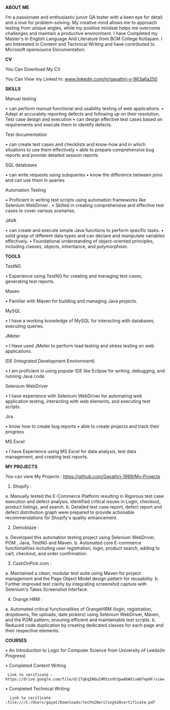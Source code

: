  **ABOUT ME** 

I’m a passionate and enthusiastic junior QA tester with a keen eye for detail and a love for problem-solving. My creative mind allows me to approach testing from unique angles, while my positive mindset helps me overcome challenges and maintain a productive environment.
I have Completed my Master's In English Language And Literature from BCM College Kottayam. I am Interested in Content and Technical Writing and have contributed to Microsoft opensource Documentation.

**CV**

You Can Download My CV

You Can View my Linked In:   www.linkedin.com/in/gayathri-v-963a6a250


**SKILLS**



Manual testing



•	can perform manual functional and usability testing of web applications.
•	Adept at accurately reporting defects and following up on their resolution.
Test case design and execution
•	can design effective test cases based on requirements and execute them to identify defects.



Test documentation



•	can create test cases and checklists and know-how and in which situations to use them effectively
•	able to prepare comprehensive bug reports and provide detailed session reports


SQL databases



•	can write  requests using subqueries
•	know the difference between joins and can use them in queries


Automation Testing



•	Proficient in writing test scripts using automation frameworks like Selenium WebDriver .
•	Skilled in creating comprehensive and effective test cases to cover various scenarios.



JAVA



•	can create and execute simple Java functions to perform specific tasks.
•	solid grasp of different data types and can declare and manipulate variables effectively.
•	Foundational understanding of object-oriented principles, including classes, objects, inheritance, and polymorphism.


**TOOLS**



TestNG



•	Experience using TestNG for creating and managing test cases, generating test reports.


Maven



•	Familiar with Maven for building and managing Java projects.


MySQL



•	I have a working knowledge of MySQL for interacting with databases, executing queries.


JMeter



•	I Have used JMeter to perform load testing and stress testing on web applications.


IDE (Integrated Development Environment)



•	I am proficient in using popular IDE like Eclipse for writing, debugging, and running Java code.


Selenium WebDriver



•	I have experience with Selenium WebDriver for automating web application testing, interacting with web elements, and executing test scripts.

Jira



•	know how to create bug reports
•	able to create projects and track their progress


MS Excel



•	I have Experience using MS Excel for data analysis, test data management, and creating test reports.


**MY PROJECTS**


You can view My Projects  : https://github.com/Gayathri-1999/My-Projects



1. Shopify :


 
a. Manually tested the E-Commerce Platform resulting in Rigorous test case execution and defect analysis, identified critical issues in Login, checkout, product listings, and search.
b. Detailed test case report, defect report and defect distribution graph were prepared to provide actionable recommendations for Shopify's quality enhancement.


2. Demoblaze :


 
a. Developed this automation testing project using Selenium WebDriver, POM , Java, TestNG and Maven.
b. Automated core E-commerce functionalities including user registration, login, product search, adding to cart, checkout, and order confirmation.


3. CashOnPick.com :



a. Maintained a clean, modular test suite using Maven for project management and the Page Object Model design pattern for reusability.
b. Further improved test clarity by integrating screenshot capture with Selenium's Takes Screenshot interface.


4. Orange HRM :


 
a. Automated critical functionalities of OrangeHRM (login, registration, dropdowns, file uploads, date pickers) using Selenium WebDriver, Maven, and the POM pattern, ensuring efficient and maintainable test scripts.
b. Reduced code duplication by creating dedicated classes for each page and their respective elements.




**COURSES**


•	An Introduction to Logic for Computer Science from University of Leeds(In Progress)


•	Completed   Content Writing


     Link to cerificate :  https://drive.google.com/file/d/1Tq6qINOuZ4M3zxVh3pwAbWXium87ep0F/view

•	Completed   Technical Writing 


      Link to cerificate :file:///C:/Users/gayat/Downloads/tech%20writing%20certificate.pdf



